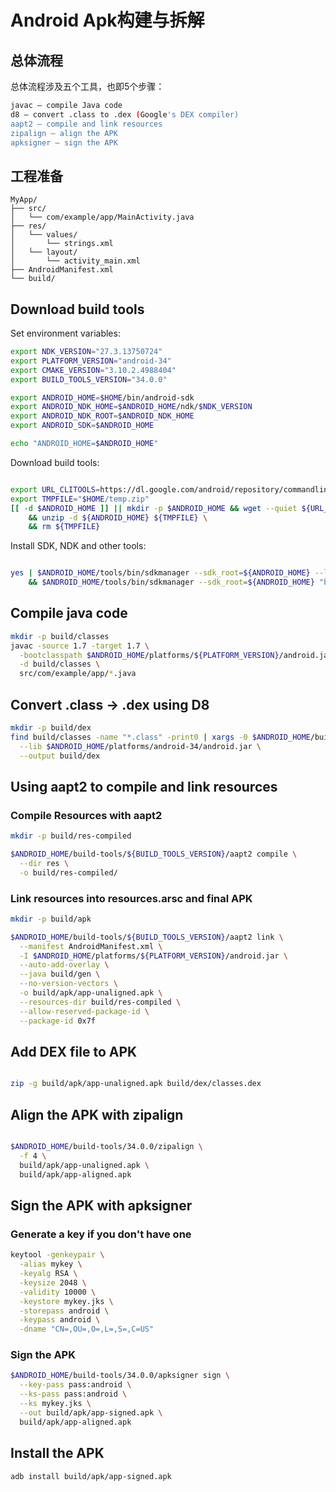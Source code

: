 
# Android Apk构建与拆解

## 总体流程

总体流程涉及五个工具，也即5个步骤：

```bash
javac – compile Java code
d8 – convert .class to .dex (Google's DEX compiler)
aapt2 – compile and link resources
zipalign – align the APK
apksigner – sign the APK
```


## 工程准备

```
MyApp/
├── src/
│   └── com/example/app/MainActivity.java
├── res/
│   └── values/
│       └── strings.xml
│   └── layout/
│       └── activity_main.xml
├── AndroidManifest.xml
└── build/
```


## Download build tools

Set environment variables:

```bash
export NDK_VERSION="27.3.13750724"
export PLATFORM_VERSION="android-34"
export CMAKE_VERSION="3.10.2.4988404"
export BUILD_TOOLS_VERSION="34.0.0"

export ANDROID_HOME=$HOME/bin/android-sdk
export ANDROID_NDK_HOME=$ANDROID_HOME/ndk/$NDK_VERSION
export ANDROID_NDK_ROOT=$ANDROID_NDK_HOME
export ANDROID_SDK=$ANDROID_HOME

echo "ANDROID_HOME=$ANDROID_HOME"

```

Download build tools:

```bash

export URL_CLITOOLS=https://dl.google.com/android/repository/commandlinetools-linux-6200805_latest.zip
export TMPFILE="$HOME/temp.zip"
[[ -d $ANDROID_HOME ]] || mkdir -p $ANDROID_HOME && wget --quiet ${URL_CLITOOLS} -O ${TMPFILE} \
    && unzip -d ${ANDROID_HOME} ${TMPFILE} \
    && rm ${TMPFILE}
```

Install SDK, NDK and other tools:

```bash

yes | $ANDROID_HOME/tools/bin/sdkmanager --sdk_root=${ANDROID_HOME} --licenses \
    && $ANDROID_HOME/tools/bin/sdkmanager --sdk_root=${ANDROID_HOME} "build-tools;${BUILD_TOOLS_VERSION}" "cmake;${CMAKE_VERSION}" "ndk;${NDK_VERSION}" "platform-tools" "platforms;${PLATFORM_VERSION}" "tools"
```

## Compile java code

```bash
mkdir -p build/classes
javac -source 1.7 -target 1.7 \
  -bootclasspath $ANDROID_HOME/platforms/${PLATFORM_VERSION}/android.jar \
  -d build/classes \
  src/com/example/app/*.java

```

## Convert .class → .dex using D8

```bash
mkdir -p build/dex
find build/classes -name "*.class" -print0 | xargs -0 $ANDROID_HOME/build-tools/${BUILD_TOOLS_VERSION}/d8 \
  --lib $ANDROID_HOME/platforms/android-34/android.jar \
  --output build/dex
```

## Using aapt2 to compile and link resources

### Compile Resources with aapt2

```bash
mkdir -p build/res-compiled

$ANDROID_HOME/build-tools/${BUILD_TOOLS_VERSION}/aapt2 compile \
  --dir res \
  -o build/res-compiled/

```

### Link resources into resources.arsc and final APK

```bash
mkdir -p build/apk

$ANDROID_HOME/build-tools/${BUILD_TOOLS_VERSION}/aapt2 link \
  --manifest AndroidManifest.xml \
  -I $ANDROID_HOME/platforms/${PLATFORM_VERSION}/android.jar \
  --auto-add-overlay \
  --java build/gen \
  --no-version-vectors \
  -o build/apk/app-unaligned.apk \
  --resources-dir build/res-compiled \
  --allow-reserved-package-id \
  --package-id 0x7f

```

## Add DEX file to APK 

```bash

zip -g build/apk/app-unaligned.apk build/dex/classes.dex

```

## Align the APK with zipalign

```bash

$ANDROID_HOME/build-tools/34.0.0/zipalign \
  -f 4 \
  build/apk/app-unaligned.apk \
  build/apk/app-aligned.apk

```

## Sign the APK with apksigner

### Generate a key if you don't have one

```bash
keytool -genkeypair \
  -alias mykey \
  -keyalg RSA \
  -keysize 2048 \
  -validity 10000 \
  -keystore mykey.jks \
  -storepass android \
  -keypass android \
  -dname "CN=,OU=,O=,L=,S=,C=US"
```

### Sign the APK

```bash
$ANDROID_HOME/build-tools/34.0.0/apksigner sign \
  --key-pass pass:android \
  --ks-pass pass:android \
  --ks mykey.jks \
  --out build/apk/app-signed.apk \
  build/apk/app-aligned.apk
```

## Install the APK

```bash
adb install build/apk/app-signed.apk
```

